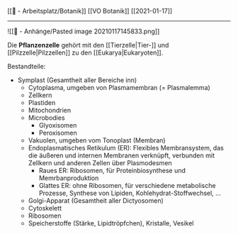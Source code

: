 [[📝 - Arbeitsplatz/Botanik]] [[VO Botanik]] [[2021-01-17]]

---

![[📎 - Anhänge/Pasted image 20210117145833.png]]

Die **Pflanzenzelle** gehört mit den [[Tierzelle|Tier-]] und [[Pilzzelle|Pilzzellen]] zu den [[Eukarya|Eukaryoten]].

Bestandteile:
- Symplast (Gesamtheit aller Bereiche inn)
	- Cytoplasma, umgeben von Plasmamembran (= Plasmalemma)
	 - Zellkern
	 - Plastiden
	 - Mitochondrien
	 - Microbodies
		 - Glyoxisomen
		 - Peroxisomen
	 - Vakuolen, umgeben vom Tonoplast (Membran)
	 - Endoplasmatisches Retikulum (ER): Flexibles Membransystem, das die äußeren und internen Membranen verknüpft, verbunden mit Zellkern und anderen Zellen über Plasmodesmen
		 - Raues ER: Ribosomen, für Proteinbiosynthese und Memrbanproduktion
		 - Glattes ER: ohne Ribosomen, für verschiedene metabolische Prozesse, Synthese von Lipiden, Kohlehydrat-Stoffwechsel, …
	 - Golgi-Apparat (Gesamtheit aller Dictyosomen)
	 - Cytoskelett
	 - Ribosomen
	 - Speicherstoffe (Stärke, Lipidtröpfchen), Kristalle, Vesikel